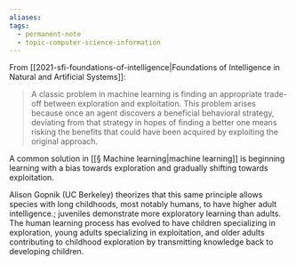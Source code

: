 ```yaml
---
aliases: 
tags:
  - permanent-note
  - topic-computer-science-information
---
```

From [[2021-sfi-foundations-of-intelligence|Foundations of Intelligence in Natural and Artificial Systems]]:
>A classic problem in machine learning is finding an appropriate trade-off between exploration and exploitation. This problem arises because once an agent discovers a beneficial behavioral strategy, deviating from that strategy in hopes of finding a better one means risking the benefits that could have been acquired by exploiting the original approach.

A common solution in [[§ Machine learning|machine learning]] is beginning learning with a bias towards exploration and gradually shifting towards exploitation.

Alison Gopnik (UC Berkeley) theorizes that this same principle allows species with long childhoods, most notably humans, to have higher adult intelligence.; juveniles demonstrate more exploratory learning than adults. The human learning process has evolved to have children specializing in exploration, young adults specializing in exploitation, and older adults contributing to childhood exploration by transmitting knowledge back to developing children.